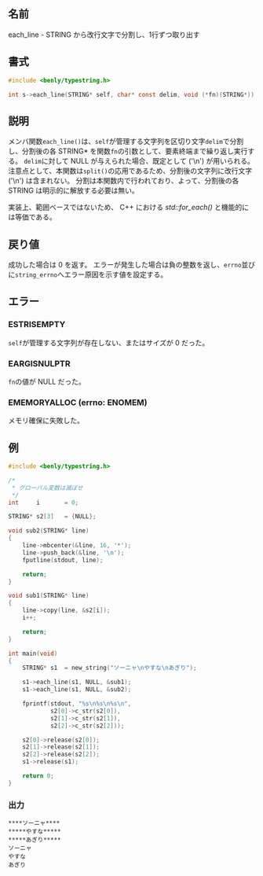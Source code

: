 ## 名前

each_line - STRING から改行文字で分割し、1行ずつ取り出す

## 書式

```c
#include <benly/typestring.h>

int s->each_line(STRING* self, char* const delim, void (*fn)(STRING*));
```

## 説明

メンバ関数`each_line()`は、`self`が管理する文字列を区切り文字`delim`で分割し、分割後の各 STRING\* を関数`fn`の引数として、要素終端まで繰り返し実行する。
`delim`に対して NULL が与えられた場合、既定として ('\n') が用いられる。
注意点として、本関数は`split()`の応用であるため、分割後の文字列に改行文字 ('\n') は含まれない。
分割は本関数内で行われており、よって、分割後の各 STRING は明示的に解放する必要は無い。

実装上、範囲ベースではないため、 C++ における *std::for_each()* と機能的には等価である。

## 戻り値

成功した場合は 0 を返す。
エラーが発生した場合は負の整数を返し、`errno`並びに`string_errno`へエラー原因を示す値を設定する。

## エラー

### ESTRISEMPTY

`self`が管理する文字列が存在しない、またはサイズが 0 だった。

### EARGISNULPTR

`fn`の値が NULL だった。

### EMEMORYALLOC (errno: ENOMEM)

メモリ確保に失敗した。

## 例

```c
#include <benly/typestring.h>

/*
 * グローバル変数は滅ぼせ
 */
int     i       = 0;

STRING* s2[3]   = {NULL};

void sub2(STRING* line)
{
    line->mbcenter(&line, 16, '*');
    line->push_back(&line, '\n');
    fputline(stdout, line);

    return;
}

void sub1(STRING* line)
{
    line->copy(line, &s2[i]);
    i++;

    return;
}

int main(void)
{
    STRING* s1  = new_string("ソーニャ\nやすな\nあぎり");

    s1->each_line(s1, NULL, &sub1);
    s1->each_line(s1, NULL, &sub2);

    fprintf(stdout, "%s\n%s\n%s\n",
            s2[0]->c_str(s2[0]),
            s2[1]->c_str(s2[1]),
            s2[2]->c_str(s2[2]));

    s2[0]->release(s2[0]);
    s2[1]->release(s2[1]);
    s2[2]->release(s2[2]);
    s1->release(s1);

    return 0;
}
```

### 出力

```
****ソーニャ****
*****やすな*****
*****あぎり*****
ソーニャ
やすな
あぎり
```

